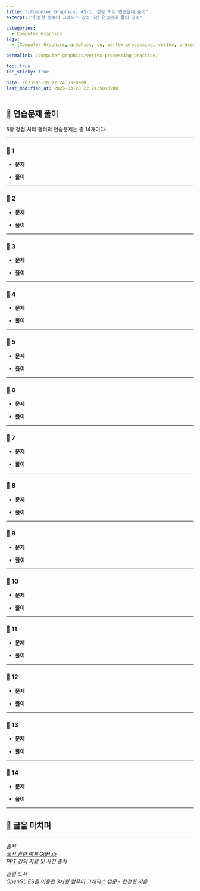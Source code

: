 ```yaml
---
title: "[Computer Graphics] #5-1. 정점 처리 연습문제 풀이"
excerpt: "한정현 컴퓨터 그래픽스 강의 5장 연습문제 풀이 정리"

categories:
  - Computer Graphics
tags:
  - [Computer Graphics, graphics, cg, vertex processing, vertex, processing, practice]

permalink: /computer-graphics/vertex-processing-practice/

toc: true
toc_sticky: true

date: 2023-03-28 22:24:53+0900
last_modified_at: 2023-03-28 22:24:58+0900
---
```


## 👻 연습문제 풀이
5장 정점 처리 챕터의 연습문제는 총 14개이다.

***

### 🌱 1
- **문제**

>

- **풀이**

***

### 🌱 2
- **문제**

>

- **풀이**

***

### 🌱 3
- **문제**

>

- **풀이**

***

### 🌱 4
- **문제**

>

- **풀이**

***

### 🌱 5
- **문제**

>

- **풀이**

***

### 🌱 6
- **문제**

>

- **풀이**

***

### 🌱 7
- **문제**

>

- **풀이**

***

### 🌱 8
- **문제**

>

- **풀이**

***

### 🌱 9
- **문제**

>

- **풀이**

***

### 🌱 10
- **문제**

>

- **풀이**

***

### 🌱 11
- **문제**

>

- **풀이**

***

### 🌱 12
- **문제**

>

- **풀이**

***

### 🌱 13
- **문제**

>

- **풀이**

***

### 🌱 14
- **문제**

>

- **풀이**

***

## 👻 글을 마치며


***

_출처_   
_[도서 관련 예제 GitHub](https://github.com/medialab-ku/openGLESbook)_   
_[PPT 강의 자료 및 사진 출처](https://media.korea.ac.kr/books/)_

_관련 도서_   
_OpenGL ES를 이용한 3차원 컴퓨터 그래픽스 입문 - 한정현 지음_   